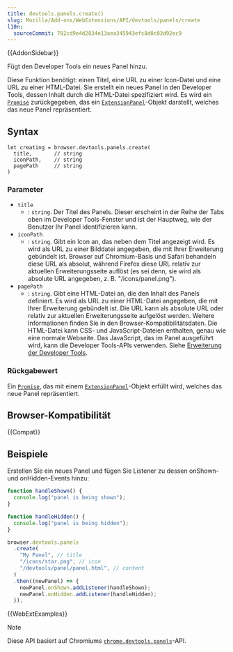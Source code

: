 ```yaml
---
title: devtools.panels.create()
slug: Mozilla/Add-ons/WebExtensions/API/devtools/panels/create
l10n:
  sourceCommit: 702cd9e4d2834e13aea345943efc8d0c03d92ec9
---
```


{{AddonSidebar}}

Fügt den Developer Tools ein neues Panel hinzu.

Diese Funktion benötigt: einen Titel, eine URL zu einer Icon-Datei und eine URL zu einer HTML-Datei. Sie erstellt ein neues Panel in den Developer Tools, dessen Inhalt durch die HTML-Datei spezifiziert wird. Es wird ein [`Promise`](/de/docs/Web/JavaScript/Reference/Global_Objects/Promise) zurückgegeben, das ein [`ExtensionPanel`](/de/docs/Mozilla/Add-ons/WebExtensions/API/devtools/panels/ExtensionPanel)-Objekt darstellt, welches das neue Panel repräsentiert.

## Syntax

```js-nolint
let creating = browser.devtools.panels.create(
  title,       // string
  iconPath,    // string
  pagePath     // string
)
```

### Parameter

- `title`
  - : `string`. Der Titel des Panels. Dieser erscheint in der Reihe der Tabs oben im Developer Tools-Fenster und ist der Hauptweg, wie der Benutzer Ihr Panel identifizieren kann.
- `iconPath`
  - : `string`. Gibt ein Icon an, das neben dem Titel angezeigt wird. Es wird als URL zu einer Bilddatei angegeben, die mit Ihrer Erweiterung gebündelt ist. Browser auf Chromium-Basis und Safari behandeln diese URL als absolut, während Firefox diese URL relativ zur aktuellen Erweiterungsseite auflöst (es sei denn, sie wird als absolute URL angegeben, z. B. "/icons/panel.png").
- `pagePath`
  - : `string`. Gibt eine HTML-Datei an, die den Inhalt des Panels definiert. Es wird als URL zu einer HTML-Datei angegeben, die mit Ihrer Erweiterung gebündelt ist. Die URL kann als absolute URL oder relativ zur aktuellen Erweiterungsseite aufgelöst werden. Weitere Informationen finden Sie in den Browser-Kompatibilitätsdaten. Die HTML-Datei kann CSS- und JavaScript-Dateien enthalten, genau wie eine normale Webseite. Das JavaScript, das im Panel ausgeführt wird, kann die Developer Tools-APIs verwenden. Siehe [Erweiterung der Developer Tools](/de/docs/Mozilla/Add-ons/WebExtensions/Extending_the_developer_tools).

### Rückgabewert

Ein [`Promise`](/de/docs/Web/JavaScript/Reference/Global_Objects/Promise), das mit einem [`ExtensionPanel`](/de/docs/Mozilla/Add-ons/WebExtensions/API/devtools/panels/ExtensionPanel)-Objekt erfüllt wird, welches das neue Panel repräsentiert.

## Browser-Kompatibilität

{{Compat}}

## Beispiele

Erstellen Sie ein neues Panel und fügen Sie Listener zu dessen onShown- und onHidden-Events hinzu:

```js
function handleShown() {
  console.log("panel is being shown");
}

function handleHidden() {
  console.log("panel is being hidden");
}

browser.devtools.panels
  .create(
    "My Panel", // title
    "/icons/star.png", // icon
    "/devtools/panel/panel.html", // content
  )
  .then((newPanel) => {
    newPanel.onShown.addListener(handleShown);
    newPanel.onHidden.addListener(handleHidden);
  });
```

{{WebExtExamples}}

> [!NOTE]
> Diese API basiert auf Chromiums [`chrome.devtools.panels`](https://developer.chrome.com/docs/extensions/reference/api/devtools/panels)-API.
